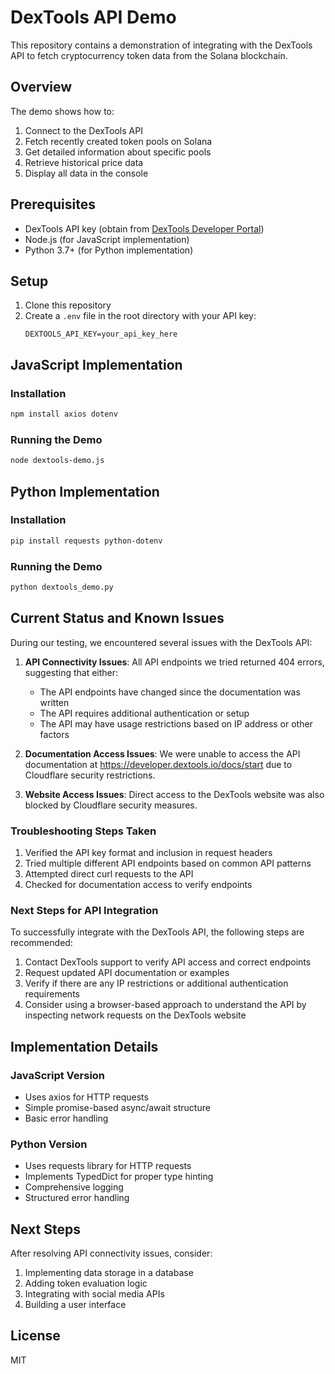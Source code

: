 # DexTools API Demo

This repository contains a demonstration of integrating with the DexTools API to fetch cryptocurrency token data from the Solana blockchain.

## Overview

The demo shows how to:
1. Connect to the DexTools API
2. Fetch recently created token pools on Solana
3. Get detailed information about specific pools
4. Retrieve historical price data
5. Display all data in the console

## Prerequisites

- DexTools API key (obtain from [DexTools Developer Portal](https://developer.dextools.io/))
- Node.js (for JavaScript implementation)
- Python 3.7+ (for Python implementation)

## Setup

1. Clone this repository
2. Create a `.env` file in the root directory with your API key:
   ```
   DEXTOOLS_API_KEY=your_api_key_here
   ```

## JavaScript Implementation

### Installation

```bash
npm install axios dotenv
```

### Running the Demo

```bash
node dextools-demo.js
```

## Python Implementation

### Installation

```bash
pip install requests python-dotenv
```

### Running the Demo

```bash
python dextools_demo.py
```

## Current Status and Known Issues

During our testing, we encountered several issues with the DexTools API:

1. **API Connectivity Issues**: All API endpoints we tried returned 404 errors, suggesting that either:
   - The API endpoints have changed since the documentation was written
   - The API requires additional authentication or setup
   - The API may have usage restrictions based on IP address or other factors

2. **Documentation Access Issues**: We were unable to access the API documentation at https://developer.dextools.io/docs/start due to Cloudflare security restrictions.

3. **Website Access Issues**: Direct access to the DexTools website was also blocked by Cloudflare security measures.

### Troubleshooting Steps Taken

1. Verified the API key format and inclusion in request headers
2. Tried multiple different API endpoints based on common API patterns
3. Attempted direct curl requests to the API
4. Checked for documentation access to verify endpoints

### Next Steps for API Integration

To successfully integrate with the DexTools API, the following steps are recommended:

1. Contact DexTools support to verify API access and correct endpoints
2. Request updated API documentation or examples
3. Verify if there are any IP restrictions or additional authentication requirements
4. Consider using a browser-based approach to understand the API by inspecting network requests on the DexTools website

## Implementation Details

### JavaScript Version
- Uses axios for HTTP requests
- Simple promise-based async/await structure
- Basic error handling

### Python Version
- Uses requests library for HTTP requests
- Implements TypedDict for proper type hinting
- Comprehensive logging
- Structured error handling

## Next Steps

After resolving API connectivity issues, consider:
1. Implementing data storage in a database
2. Adding token evaluation logic
3. Integrating with social media APIs
4. Building a user interface

## License

MIT 